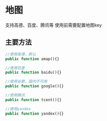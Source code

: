 # 地图

支持高德、百度、腾讯等
使用前需要配置地图key

## 主要方法

```php
//使用高德，默认
public function amap(){}

//使用百度
public function baidu(){}

//使用谷歌，国内不可用
public function google(){}

//使用腾讯
public function tcent(){}

//使用yandex
public function yandex(){}
```
